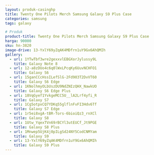```yaml
---
layout: produk-casinghp
title: Twenty One Pilots Merch Samsung Galaxy S9 Plus Case
categories: samsung
tags: galaxy

# Produk
product-title: Twenty One Pilots Merch Samsung Galaxy S9 Plus Case
harga: 90000
sku: hn-3820
image-drive: 13-YxlY69yZqAK4MDfrn1uY9Gx6AhQMIh
gallery:
  - url: 1YTwTbf3wre2gexxvlEBGXorJylussy9L
    title: Galaxy Note 8
  - url: 12-a8zDUo4c6q0lWxLPcqKy6UuvNCHFO1
    title: Galaxy S6
  - url: 15ganCCcHssILefSlG-2Fd903T2DvVT60
    title: Galaxy S6 Edge
  - url: 1KNolhmyOLbUszDU9NdZNIzQHX_NawkUO
    title: Galaxy S6 Edge Plus
  - url: 18VqGyef1YvkgeMCC5U__lA2Lrf4yfi_R
    title: Galaxy S7
  - url: 1Cg5otpxCQ7YDKq55glflnFvFI3Hdv6Tf
    title: Galaxy S7 Edge
  - url: 1r5ei8xgA-tBR-Tors-6bioiQz3_rnXCl
    title: Galaxy S8
  - url: 1Utw_YqexTVn69rBCYl3utEUCf_Jt9PGE
    title: Galaxy S8 Plus
  - url: 1Mnwep5UjK4j0pILgSd24NY5CodCNMYam
    title: Galaxy S9
  - url: 13-YxlY69yZqAK4MDfrn1uY9Gx6AhQMIh
    title: Galaxy S9 Plus
---
```

